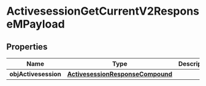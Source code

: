 

# ActivesessionGetCurrentV2ResponseMPayload

## Properties

Name | Type | Description | Notes
------------ | ------------- | ------------- | -------------
**objActivesession** | [**ActivesessionResponseCompound**](ActivesessionResponseCompound.md) |  | 




